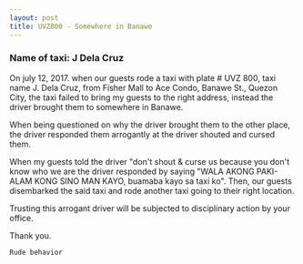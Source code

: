 ```yaml
---
layout: post
title: UVZ800 - Somewhere in Banawe
---
```


### Name of taxi: J Dela Cruz

On july 12, 2017. when our guests rode a taxi with plate # UVZ 800, taxi name J. Dela Cruz, from Fisher Mall to Ace Condo, Banawe St., Quezon City, the taxi failed to bring my guests to the right address, instead the driver brought them to somewhere in Banawe.

When being questioned on why the driver brought them to the other place, the driver responded them arrogantly at the driver shouted and cursed them.

When my guests told the driver "don't shout & curse us because you don't know who we are the driver responded by saying "WALA AKONG PAKI-ALAM KONG SINO MAN KAYO, buamaba kayo sa taxi ko". Then, our guests disembarked the said taxi and rode another taxi going to their right location.

Trusting this arrogant driver will be subjected to disciplinary action by your office.

Thank you.

```Rude behavior```
